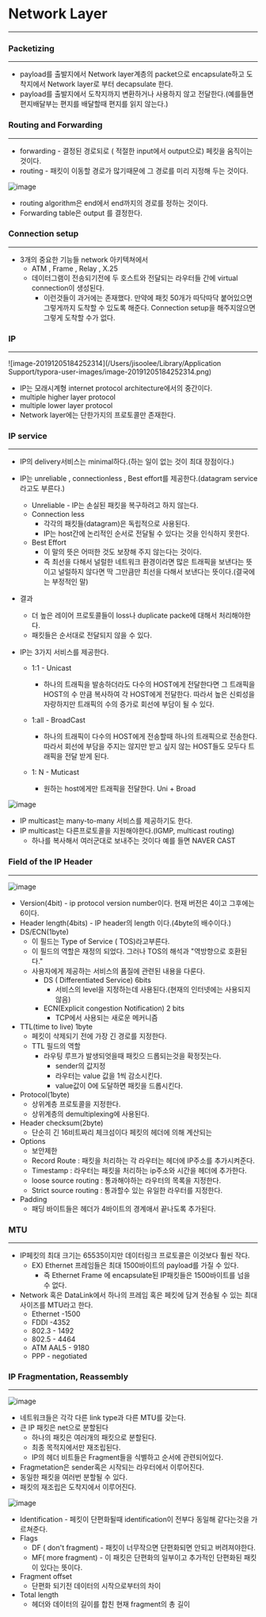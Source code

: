 # Network Layer

---



### Packetizing

---

- payload를 출발지에서 Network layer계층의 packet으로 encapsulate하고  도착지에서 Network layer로 부터 decapsulate 한다.
- payload를 출발지에서 도착지까지 변환하거나 사용하지 않고 전달한다.(예를들면 편지배달부는 편지를 배달할때 편지를 읽지 않는다.)



### Routing and Forwarding

----

- forwarding - 결정된 경로되로 ( 적절한 input에서 output으로) 페킷을 움직이는 것이다.
- routing - 패킷이 이동할 경로가 많기때문에 그 경로를 미리 지정해 두는 것이다.

![image](https://user-images.githubusercontent.com/48313074/70147467-9fa70100-16e7-11ea-942a-1060cc80688a.png)



- routing algorithm은 end에서 end까지의 경로를 정하는 것이다.
- Forwarding table은 output 를 결정한다.

### Connection setup

---

- 3개의 중요한 기능들 network 아키텍쳐에서
  - ATM , Frame , Relay , X.25
  - 데이터그램이 전송되기전에 두 호스트와 전달되는 라우터들 간에 virtual connection이 생성된다.
    - 이런것들이 과거에는 존재했다. 만약에 패킷 50개가 따닥따닥 붙어있으면 그렇게까지 도착할 수 있도록 해준다. Connection setup을 해주지않으면 그렇게 도착할 수가 없다.

### IP

-----



![image-20191205184252314](/Users/jisoolee/Library/Application Support/typora-user-images/image-20191205184252314.png)



- IP는 모래시계형 internet protocol architecture에서의 중간이다.
- multiple higher layer protocol
- multiple lower layer protocol
- Network layer에는 단한가지의 프로토콜만 존재한다.



### IP service

---

- IP의 delivery서비스는 minimal하다.(하는 일이 없는 것이 최대 장점이다.)
- IP는 unreliable , connectionless , Best effort를 제공한다.(datagram service라고도 부른다.)
  - Unreliable - IP는 손실된 패킷을 복구하려고 하지 않는다.
  - Connection less 
    - 각각의 패킷들(datagram)은 독립적으로 사용된다.
    - IP는 host간에 논리적인 순서로 전달될 수 있다는 것을 인식하지 못한다.
  - Best Effort
    - 이 말의 뜻은 어떠한 것도 보장해 주지 않는다는 것이다.
    - 즉 최선을 다해서 널럴한 네트워크 환경이라면 많은 트래픽을 보낸다는 뜻이고 널럴하지 않다면 딱 그만큼만 최선을 다해서 보낸다는 뜻이다.(결국에는 부정적인 말)
- 결과
  - 더 높은 레이어 프로토콜들이 loss나 duplicate packe에 대해서 처리해야한다.
  - 패킷들은 순서대로 전달되지 않을 수 있다.



- IP는 3가지 서비스를 제공한다.

  - 1:1 - Unicast

    - 하나의 트래픽을 발송하더라도 다수의 HOST에게 전달한다면 그 트래픽을 HOST의 수 만큼 복사하여 각 HOST에게 전달한다. 따라서 높은 신뢰성을 자랑하지만 트래픽의 수의 증가로 회선에 부담이 될 수 있다.

  - 1:all  - BroadCast

    - 하나의 트래픽이 다수의 HOST에게 전송할때 하나의 트래픽으로 전송한다. 따라서 회선에 부담을 주지는 않지만 받고 싶지 않는 HOST들도 모두다 트래픽을 전달 받게 된다.

  - 1: N - Muticast

    - 원하는 host에게만 트래픽을 전달한다. Uni + Broad

      

![image](https://user-images.githubusercontent.com/48313074/70226667-9162ee80-1794-11ea-82b2-408adfe4725f.png)

- IP multicast는 many-to-many 서비스를 제공하기도 한다.
- IP multicast는 다른프로토콜을 지원해야한다.(IGMP, multicast routing)
  - 하나를 복사해서 여러군대로 보내주는 것이다 예를 들면 NAVER CAST



### Field of the IP Header

---

![image](https://user-images.githubusercontent.com/48313074/70227997-ebfd4a00-1796-11ea-9c3b-a63aa8fa6600.png)



- Version(4bit) - ip protocol version number이다. 현재 버전은 4이고 그후에는 6이다.
- Header length(4bits) - IP header의 length 이다.(4byte의 배수이다.)
- DS/ECN(1byte)
  - 이 필드는 Type of Service ( TOS)라고부른다.
  - 이 필드의 역할은 재정의 되었다. 그러나 TOS의 해석과 "역방향으로 호환된다."
  - 사용자에게 제공하는 서비스의 품질에 관련된 내용을 다룬다.
    - DS ( Differentiated Service) 6bits	
      - 서비스의 level을 지정하는데 사용된다.(현재의 인터넷에는 사용되지 않음)
    - ECN(Explicit congestion Notification) 2 bits
      - TCP에서 사용되는 새로운 메커니즘
- TTL(time to live) 1byte
  - 페킷이 삭제되기 전에 가장 긴 경로를 지정한다.
  - TTL 필드의 역할
    - 라우팅 루프가 발생되엇을때 패킷으 드롭되는것을 확정짓는다.
      - sender의 값지정
      - 라우터는 value 값을 1씩 감소시킨다.
      - value값이 0에 도달하면 패킷을 드롭시킨다.
- Protocol(1byte)
  - 상위계층 프로토콜을 지정한다.
  - 상위계층의 demultiplexing에 사용된다.
- Header checksum(2byte)
  - 단순히 긴 16비트짜리 체크섬이다 페킷의 헤더에 의해 계산되는
- Options
  - 보안제한
  - Record Route : 패킷을 처리하는 각 라우터는 헤더에 IP주소를 추가시켜준다.
  - Timestamp : 라우터는 패킷을 처리하는 ip주소와 시간을 헤더에 추가한다.
  - loose source routing : 통과해야하는 라우터의 목록을 지정한다.
  - Strict source routing : 통과할수 있는 유일한 라우터를 지정한다.
- Padding
  - 패딩 바이트들은 헤더가 4바이트의 경계애서 끝나도록 추가된다.



### MTU

----

- IP페킷의 최대 크기는 65535이지만 데이터링크 프로토콜은 이것보다 훨씬 작다.
  - EX) Ethernet 프레임들은 최대 1500바이트의 payload를 가질 수 있다.	
    - 즉 Ethernet Frame 에 encapsulate된 IP패킷들은 1500바이트를 넘을 수 없다.
- Network 혹은 DataLink에서 하나의 프레임 혹은 페킷에 담겨 전송될 수 있는 최대 사이즈를 MTU라고 한다.
  - Ethernet  -1500
  - FDDI -4352
  - 802.3 - 1492
  - 802.5 - 4464
  - ATM AAL5 - 9180
  - PPP - negotiated



### IP Fragmentation, Reassembly

----

![image](https://user-images.githubusercontent.com/48313074/70313765-90e05b80-1859-11ea-938a-d9cd22d6e8d1.png)

-  네트워크들은 각각 다른 link type과 다른 MTU를 갖는다.
- 큰 IP 패킷은 net으로 분할된다
  - 하나의 패킷은 여러개의 패킷으로 분할된다.
  - 최종 목적지에서만 재조립된다.
  - IP의 헤더 비트들은 Fragment들을 식별하고 순서에 관련되어있다.
- Fragmetation은 sender혹은 시작되는 라우터에서 이루어진다.
- 동일한 패킷을 여러번 분할될 수 있다.
- 패킷의 재조립은 도착지에서 이루어진다.

![image](https://user-images.githubusercontent.com/48313074/70315607-49f46500-185d-11ea-9049-525d87dcef98.png)

- Identification - 페킷이 단편화될때 identification이 전부다 동일해 같다는것을 가르쳐준다.
- Flags 
  - DF ( don't fragment) - 패킷이 너무작으면 단편화되면 안되고 버려져야한다.
  - MF( more fragment) - 이 패킷은 단편화의 일부이고 추가적인 단편화된 패킷이 있다는 뜻이다.
- Fragment offset
  - 단편화 되기전 데이터의 시작으로부터의 차이
- Total length 
  - 헤더와 데이터의 길이를 합친 현재 fragment의 총 길이

